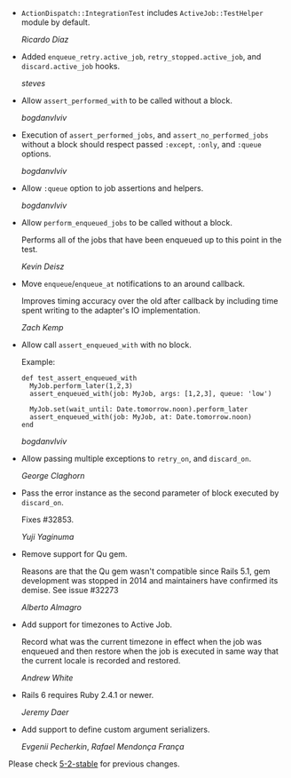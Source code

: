 *   `ActionDispatch::IntegrationTest` includes `ActiveJob::TestHelper` module by default.

    *Ricardo Díaz*

*   Added `enqueue_retry.active_job`, `retry_stopped.active_job`, and `discard.active_job` hooks.

    *steves*

*   Allow `assert_performed_with` to be called without a block.

    *bogdanvlviv*

*   Execution of `assert_performed_jobs`, and `assert_no_performed_jobs`
    without a block should respect passed `:except`, `:only`, and `:queue` options.

    *bogdanvlviv*

*   Allow `:queue` option to job assertions and helpers.

    *bogdanvlviv*

*   Allow `perform_enqueued_jobs` to be called without a block.

    Performs all of the jobs that have been enqueued up to this point in the test.

    *Kevin Deisz*

*   Move `enqueue`/`enqueue_at` notifications to an around callback.

    Improves timing accuracy over the old after callback by including
    time spent writing to the adapter's IO implementation.

    *Zach Kemp*

*   Allow call `assert_enqueued_with` with no block.

    Example:
    ```
    def test_assert_enqueued_with
      MyJob.perform_later(1,2,3)
      assert_enqueued_with(job: MyJob, args: [1,2,3], queue: 'low')

      MyJob.set(wait_until: Date.tomorrow.noon).perform_later
      assert_enqueued_with(job: MyJob, at: Date.tomorrow.noon)
    end
    ```

    *bogdanvlviv*

*   Allow passing multiple exceptions to `retry_on`, and `discard_on`.

    *George Claghorn*

*   Pass the error instance as the second parameter of block executed by `discard_on`.

    Fixes #32853.

    *Yuji Yaginuma*

*   Remove support for Qu gem.

    Reasons are that the Qu gem wasn't compatible since Rails 5.1,
    gem development was stopped in 2014 and maintainers have
    confirmed its demise. See issue #32273

    *Alberto Almagro*

*   Add support for timezones to Active Job.

    Record what was the current timezone in effect when the job was
    enqueued and then restore when the job is executed in same way
    that the current locale is recorded and restored.

    *Andrew White*

*   Rails 6 requires Ruby 2.4.1 or newer.

    *Jeremy Daer*

*   Add support to define custom argument serializers.

    *Evgenii Pecherkin*, *Rafael Mendonça França*


Please check [5-2-stable](https://github.com/rails/rails/blob/5-2-stable/activejob/CHANGELOG.md) for previous changes.
